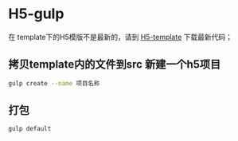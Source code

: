 # H5-gulp


在 template下的H5模版不是最新的，请到 [H5-template](https://github.com/chocho-1115/H5-template) 下载最新代码；


## 拷贝template内的文件到src  新建一个h5项目
``` bash
gulp create --name 项目名称

```


## 打包
``` bash
gulp default

```





